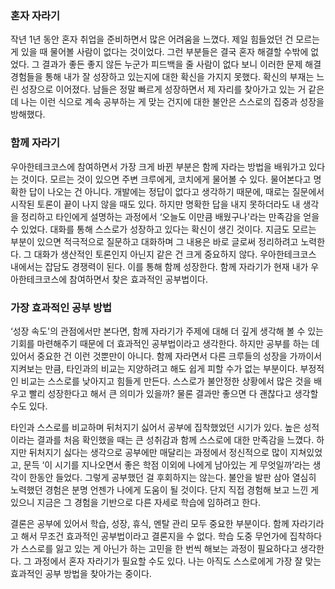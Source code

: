 ### 혼자 자라기

 작년 1년 동안 혼자 취업을 준비하면서 많은 어려움을 느꼈다. 제일 힘들었던 건 모르는 게 있을 때 물어볼 사람이 없다는 것이었다. 그런 부분들은 결국 혼자 해결할 수밖에 없었다. 그 결과가 좋든 좋지 않든 누군가 피드백을 줄 사람이 없다 보니 이러한 문제 해결 경험들을 통해 내가 잘 성장하고 있는지에 대한 확신을 가지지 못했다. 확신의 부재는 느린 성장으로 이어졌다. 남들은 정말 빠르게 성장하면서 제 자리를 찾아가고 있는 거 같은데 나는 이런 식으로 계속 공부하는 게 맞는 건지에 대한 불안은 스스로의 집중과 성장을 방해했다.

### 함께 자라기

 우아한테크코스에 참여하면서 가장 크게 바뀐 부분은 함께 자라는 방법을 배워가고 있다는 것이다. 모르는 것이 있으면 주변 크루에게, 코치에게 물어볼 수 있다. 물어본다고 명확한 답이 나오는 건 아니다. 개발에는 정답이 없다고 생각하기 때문에, 때로는 질문에서 시작된 토론이 끝이 나지 않을 때도 있다. 하지만 명확한 답을 내지 못하더라도 내 생각을 정리하고 타인에게 설명하는 과정에서 ‘오늘도 이만큼 배웠구나'라는 만족감을 얻을 수 있었다. 대화를 통해 스스로가 성장하고 있다는 확신이 생긴 것이다. 지금도 모르는 부분이 있으면 적극적으로 질문하고 대화하며 그 내용은 바로 글로써 정리하려고 노력한다. 그 대화가 생산적인 토론인지 아닌지 같은 건 크게 중요하지 않다. 우아한테크코스 내에서는 잡담도 경쟁력이 된다. 이를 통해 함께 성장한다. 함께 자라기가 현재 내가 우아한테크코스에 참여하면서 찾은 효과적인 공부법이다.

### 가장 효과적인 공부 방법

 ‘성장 속도'의 관점에서만 본다면, 함께 자라기가 주제에 대해 더 깊게 생각해 볼 수 있는 기회를 마련해주기 때문에 더 효과적인 공부법이라고 생각한다. 하지만 공부를 하는 데 있어서 중요한 건 이런 것뿐만이 아니다. 함께 자라면서 다른 크루들의 성장을 가까이서 지켜보는 만큼, 타인과의 비교는 지양하려고 해도 쉽게 피할 수가 없는 부분이다. 부정적인 비교는 스스로를 낮아지고 힘들게 만든다. 스스로가 불안정한 상황에서 많은 것을 배우고 빨리 성장한다고 해서 큰 의미가 있을까? 물론 결과만 좋으면 다 괜찮다고 생각할 수도 있다.

 타인과 스스로를 비교하며 뒤처지기 싫어서 공부에 집착했었던 시기가 있다. 높은 성적이라는 결과를 처음 확인했을 때는 큰 성취감과 함께 스스로에 대한 만족감을 느꼈다. 하지만 뒤처지기 싫다는 생각으로 공부에만 매달리는 과정에서 정신적으로 많이 지쳐있었고, 문득 ‘이 시기를 지나오면서 좋은 학점 이외에 나에게 남아있는 게 무엇일까’라는 생각이 한동안 들었다. 그렇게 공부했던 걸 후회하지는 않는다. 불안을 발판 삼아 열심히 노력했던 경험은 분명 언젠가 나에게 도움이 될 것이다. 단지 직접 경험해 보고 느낀 게 있으니 지금은 그 경험을 기반으로 다른 자세로 학습에 임하려고 한다.

 결론은 공부에 있어서 학습, 성장, 휴식, 멘탈 관리 모두 중요한 부분이다. 함께 자라기라고 해서 무조건 효과적인 공부법이라고 결론지을 수 없다. 학습 도중 무언가에 집착하다가 스스로를 잃고 있는 게 아닌가 하는 고민을 한 번씩 해보는 과정이 필요하다고 생각한다. 그 과정에서 혼자 자라기가 필요할 수도 있다. 나는 아직도 스스로에게 가장 잘 맞는 효과적인 공부 방법을 찾아가는 중이다.
